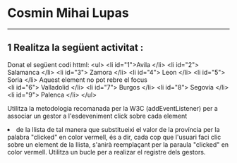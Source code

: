 # Cosmin Mihai Lupas
---------------------------------------------------------
## 1 Realitza la següent activitat : 
Donat el següent codi httml:
&lt;ul>
  &lt;li id="1"&gt;Avila &lt;/li&gt;
  &lt;li id="2"&gt; Salamanca &lt;/li&gt;
  &lt;li id="3"&gt; Zamora &lt;/li&gt;
  &lt;li id="4"&gt; Leon &lt;/li&gt;
  &lt;li id="5"&gt; Soria &lt;/li&gt;
Aquest element no pot rebre el focus   
  &lt;li id="6"&gt; Valladolid &lt;/li&gt;
  &lt;li id="7"&gt; Burgos &lt;/li&gt;
  &lt;li id="8"&gt; Segovia &lt;/li&gt;
  &lt;li id="9"&gt; Palenca &lt;/li&gt;
&lt;/ul>

Utilitza la metodologia recomanada per la W3C (addEventListener) per a associar un gestor a l'esdeveniment click sobre cada element <li> de la llista de tal manera que substitueixi el valor de la província per la palabra "clicked" en color vermell, és a dir, cada cop que l'usuari faci clic sobre un element de la llista, s'anirà reemplaçant per la paraula "clicked" en color vermell. Utilitza un bucle per a realizar el registre dels gestors.
